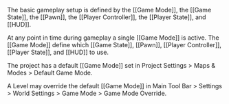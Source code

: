 The basic gameplay setup is defined by the [[Game Mode]], the [[Game State]], the [[Pawn]], the [[Player Controller]], the [[Player State]], and [[HUD]].

At any point in time during gameplay a single [[Game Mode]] is active.
The [[Game Mode]] define which [[Game State]], [[Pawn]], [[Player Controller]], [[Player State]], and [[HUD]] to use.

The project has a default [[Game Mode]] set in Project Settings > Maps & Modes > Default Game Mode.

A Level may override the default [[Game Mode]] in Main Tool Bar > Settings > World Settings > Game Mode > Game Mode Override.
